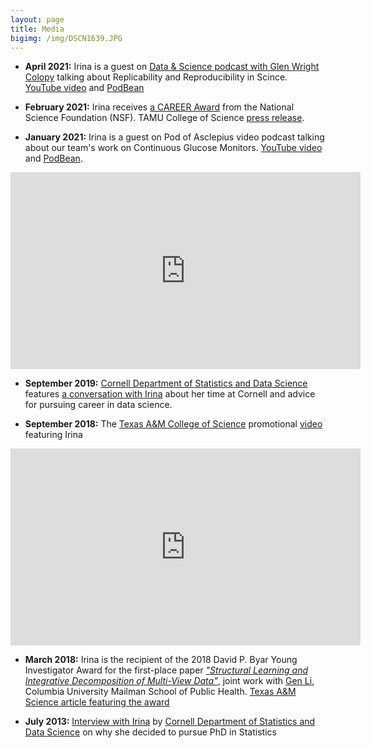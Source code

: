 ```yaml
---
layout: page
title: Media
bigimg: /img/DSCN1639.JPG
---
```


* **April 2021:** Irina is a guest on [Data & Science podcast with Glen Wright Colopy](https://podofasclepius.podbean.com) talking about Replicability and Reproducibility in Scince. [YouTube video](https://youtu.be/MJwsfiEMFL8) and [PodBean](https://www.podbean.com/ew/pb-qcpza-101d795)

* **February 2021:** Irina receives [a CAREER Award](https://www.nsf.gov/awardsearch/showAward?AWD_ID=2044823&HistoricalAwards=false) from the National Science Foundation (NSF). TAMU College of Science [press release](https://science.tamu.edu/news/2021/03/two-texas-am-science-faculty-earn-2021-nsf-career-awards/).

* **January 2021:** Irina is a guest on Pod of Asclepius video podcast talking about our team's work on Continuous Glucose Monitors. [YouTube video](https://youtu.be/TVX66NixIrA) and [PodBean](https://podofasclepius.podbean.com).

<iframe width="560" height="315" src="https://www.youtube.com/embed/TVX66NixIrA" frameborder="0" allow="accelerometer; autoplay; clipboard-write; encrypted-media; gyroscope; picture-in-picture" allowfullscreen></iframe>

* **September 2019:** [Cornell Department of Statistics and Data Science](https://stat.cornell.edu) features [a conversation with Irina](https://stat.cornell.edu/alumni/alumni-profiles/irina-gaynanova-stats-phd-15) about her time at Cornell and advice for pursuing career in data science. 

* **September 2018:** The [Texas A&M College of Science](http://www.science.tamu.edu) promotional [video](https://youtu.be/BLtN4gYBN0g) featuring Irina

<iframe width="560" height="315" src="https://www.youtube.com/embed/BLtN4gYBN0g" frameborder="0" allow="accelerometer; autoplay; clipboard-write; encrypted-media; gyroscope; picture-in-picture" allowfullscreen></iframe>

* **March 2018:** Irina is the recipient of the 2018 David P. Byar Young Investigator Award for the first-place paper [*"Structural Learning and Integrative Decomposition of Multi-View Data"*](https://arxiv.org/abs/1707.06573), joint work with [Gen Li](https://sites.google.com/view/ligen), Columbia University Mailman School of Public Health. [Texas A&M Science article featuring the award](https://science.tamu.edu/news/2018/03/texas-am-statistician-irina-gaynanova-earns-byar-young-investigator-award/)

* **July 2013:** [Interview with Irina](https://stat.cornell.edu/news/student-profiles/irina-gaynanova-statistical-science-phd-student) by [Cornell Department of Statistics and Data Science](https://stat.cornell.edu) on why she decided to pursue PhD in Statistics